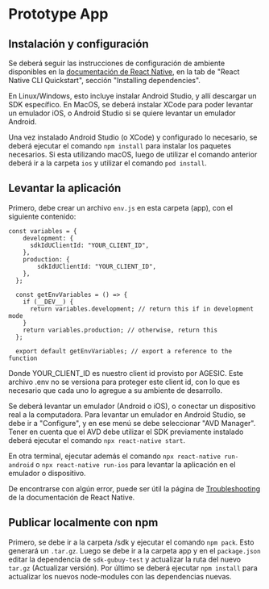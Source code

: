 # Prototype App

## Instalación y configuración

Se deberá seguir las instrucciones de configuración de ambiente disponibles en la [documentación de React Native](https://reactnative.dev/docs/environment-setup), en la tab de "React Native CLI Quickstart", sección "Installing dependencies".

En Linux/Windows, esto incluye instalar Android Studio, y allí descargar un SDK específico. En MacOS, se deberá instalar XCode para poder levantar un emulador iOS, o Android Studio si se quiere levantar un emulador Android.

Una vez instalado Android Studio (o XCode) y configurado lo necesario, se deberá ejecutar el comando
`npm install` para instalar los paquetes necesarios. Si esta utilizando macOS, luego de utilizar el comando anterior deberá ir a la carpeta `ios` y utilizar el comando `pod install`.

## Levantar la aplicación

Primero, debe crear un archivo `env.js` en esta carpeta (app), con el siguiente contenido:

```
const variables = {
    development: {
      sdkIdUClientId: "YOUR_CLIENT_ID",
    },
    production: {
        sdkIdUClientId: "YOUR_CLIENT_ID",
    },
  };
  
  const getEnvVariables = () => {
    if (__DEV__) {
      return variables.development; // return this if in development mode
    }
    return variables.production; // otherwise, return this
  };
  
  export default getEnvVariables; // export a reference to the function
```

Donde YOUR_CLIENT_ID es nuestro client id provisto por AGESIC. Este archivo .env no se versiona para proteger este client id, con lo que es necesario que cada uno lo agregue a su ambiente de desarrollo.

Se deberá levantar un emulador (Android o iOS), o conectar un dispositivo real a la computadora. Para levantar un emulador en Android Studio, se debe ir a "Configure", y en ese menú se debe seleccionar "AVD Manager". Tener en cuenta que el AVD debe utilizar el SDK previamente instalado deberá ejecutar el comando `npx react-native start`.

En otra terminal, ejecutar además el comando `npx react-native run-android` o `npx react-native run-ios`
para levantar la aplicación en el emulador o dispositivo.

De encontrarse con algún error, puede ser útil la página de [Troubleshooting](https://reactnative.dev/docs/troubleshooting#content) de la documentación de React Native.

## Publicar localmente con npm

Primero, se debe ir a la carpeta /sdk y ejecutar el comando `npm pack`. Esto generará un `.tar.gz`.
Luego se debe ir a la carpeta app y en el `package.json` editar la dependencia de `sdk-gubuy-test` y actualizar la ruta del nuevo `tar.gz` (Actualizar versión).
Por último se deberá ejecutar `npm install` para actualizar los nuevos node-modules con las dependencias nuevas.
